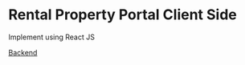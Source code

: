 # Rental Property Portal Client Side

Implement using React JS

[Backend](https://github.com/nodirshox/waa-final-project)
